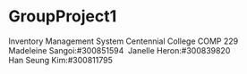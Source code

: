 # GroupProject1
Inventory Management System
Centennial College
COMP 229
Madeleine Sangoi:#300851594 
Janelle Heron:#300839820 
Han Seung Kim:#300811795
